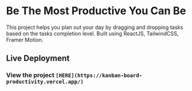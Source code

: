 # Be The Most Productive You Can Be

This project helps you plan out your day by dragging and dropping tasks based on the tasks completion level.
Built using ReactJS, TailwindCSS, Framer Motion.

## Live Deployment

### View the project `[HERE](https://kanban-board-productivity.vercel.app/)`
